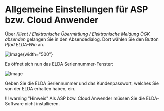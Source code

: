 # Allgemeine Einstellungen für ASP bzw. Cloud Anwender

Über *Klient / Elektronische Übermittlung / Elektronische Meldung ÖGK absenden* gelangen Sie in den Absendedialog. Dort wählen Sie den Button *Pfad ELDA-Win* an.

![Image](<img/image179.png>){width="500"}

Es öffnet sich nun das ELDA Seriennummer-Fenster:

![Image](<img/image180.jpeg>)

Geben Sie die ELDA Seriennummer und das Kundenpasswort, welches Sie von der ELDA erhalten haben, ein.

!!! warning "Hinweis"
    Als ASP bzw. Cloud Anwender müssen Sie die ELDA-Software nicht installieren.